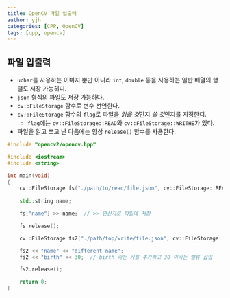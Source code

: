 ```yaml
---
title: OpenCV 파일 입출력
author: yjh
categories: [CPP, OpenCV]
tags: [cpp, opencv]
---
```


## 파일 입출력

- `uchar`를 사용하는 이미지 뿐만 아니라 `int`, `double` 등을 사용하는 일반 배열의 행렬도 저장 가능히디.
- `json` 형식의 파일도 저장 가능하다.
- `cv::FileStorage` 함수로 변수 선언한다.
- `cv::FileStorage` 함수의 `flag`로 파일을 *읽을 것*인지 *쓸 것*인지를 지정한디.
  - `flag`에는 `cv::FileStorage::READ`와 `cv::FileStorage::WRITHE`가 있다.
- 파일을 읽고 쓰고 난 다음에는 항상 `release()` 함수를 사용한다.

```cpp
#include "opencv2/opencv.hpp"

#include <iostream>
#include <string>

int main(void)
{
    cv::FileStorage fs("./path/to/read/file.json", cv::FileStorage::READ);
    
    std::string name;

    fs["name"] >> name;  // >> 연산자로 파일에 저장

    fs.release();

    cv::FileStorage fs2("./path/top/write/file.json", cv::FileStorage::WRITE);

    fs2 << "name" << "different name";
    fs2 << "birth" << 30;  // birth 라는 키를 추가하고 30 이라는 밸류 삽입

    fs2.release();

    return 0;
}
```
